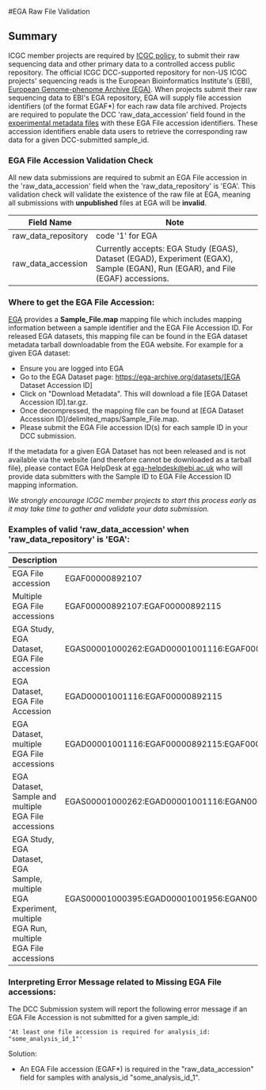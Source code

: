 #EGA Raw File Validation

## Summary

ICGC member projects are required by [ICGC policy][1], to submit their raw sequencing data and other primary data to a controlled access public repository. The official ICGC DCC-supported repository for non-US ICGC projects' sequencing reads is the European Bioinformatics Institute's (EBI), [European Genome-phenome Archive (EGA)][3]. When projects submit their raw sequencing data to EBI's EGA repository, EGA will supply file accession identifiers (of the format EGAF*) for each raw data file archived. Projects are required to populate the DCC 'raw_data_accession' field found in the [experimental metadata files][4] with these EGA File accession identifiers. These accession identifiers enable data users to retrieve the corresponding raw data for a given DCC-submitted sample_id. 


### EGA File Accession Validation Check

All new data submissions are required to submit an EGA File accession in the 'raw_data_accession' field when the 'raw_data_repository' is 'EGA'. This validation check will validate the existence of the raw file at EGA, meaning all submissions with **unpublished** files at EGA will be **invalid**. 

| Field Name | Note |
| --- | --- |
| raw_data_repository | code '1' for EGA |
| raw_data_accession | Currently accepts: EGA Study (EGAS), Dataset (EGAD), Experiment (EGAX), Sample (EGAN), Run (EGAR), and File (EGAF) accessions. 

### Where to get the EGA File Accession:

[EGA][3] provides a **Sample_File.map** mapping file which includes mapping information between a sample identifier and the EGA File Accession ID. For released EGA datasets, this mapping file can be found in the EGA dataset metadata tarball downloadable from the EGA website. For example for a given EGA dataset: 

* Ensure you are logged into EGA
* Go to the EGA Dataset page: https://ega-archive.org/datasets/[EGA Dataset Accession ID]
* Click on "Download Metadata". This will download a file [EGA Dataset Accession ID].tar.gz. 
* Once decompressed, the mapping file can be found at [EGA Dataset Accession ID]/delimited_maps/Sample_File.map. 
* Please submit the EGA File accession ID(s) for each sample ID in your DCC submission.

If the metadata for a given EGA Dataset has not been released and is not available via the website (and therefore cannot be downloaded as a tarball file), please contact EGA HelpDesk at [ega-helpdesk@ebi.ac.uk][2] who will provide data submitters with the Sample ID to EGA File Accession ID mapping information. 

*We strongly encourage ICGC member projects to start this process early as it may take time to gather and validate your data submission.*


### Examples of valid 'raw_data_accession' when 'raw_data_repository' is 'EGA':

| Description | raw_data_accession |
| --- | --- |
| EGA File accession |	EGAF00000892107 |
| Multiple EGA File accessions | EGAF00000892107:EGAF00000892115 |
| EGA Study, EGA Dataset, EGA File accession | EGAS00001000262:EGAD00001001116:EGAF00000892115 |
| EGA Dataset, EGA File Accession | EGAD00001001116:EGAF00000892115 |
| EGA Dataset, multiple EGA File accessions | EGAD00001001116:EGAF00000892115:EGAF00000892107 |
| EGA Dataset, Sample and multiple EGA File accessions | EGAS00001000262:EGAD00001001116:EGAN00001250305:EGAF00000892107:EGAF00000892115 | 
| EGA Study, EGA Dataset, EGA Sample, multiple EGA Experiment, multiple EGA Run, multiple EGA File accessions | EGAS00001000395:EGAD00001001956:EGAN00001223451:EGAX00001216629:EGAX00001213322:EGAX00001216631:EGAX00001216630:EGAX00001216695:EGAR00001229605:EGAR00001232235:EGAR00001229594:EGAR00001229593:EGAR00001229596:EGAF00000892107:EGAF00000892115 |


### Interpreting Error Message related to Missing EGA File accessions:

The DCC Submission system will report the following error message if an EGA File Accession is not submitted for a given sample_id:
```
'At least one file accession is required for analysis_id: "some_analysis_id_1"'
```

Solution:
* An EGA File accession (EGAF*) is required in the "raw_data_accession" field for samples with analysis_id "some_analysis_id_1".


[1]: https://icgc.org/icgc/goals-structure-policies-guidelines/e2-data-release-policies
[2]: mailto:ega-helpdesk@ebi.ac.uk
[3]: https://ega-archive.org
[4]: http://docs.icgc.org/dictionary/viewer/#?q=raw_data_accession&viewMode=graph

